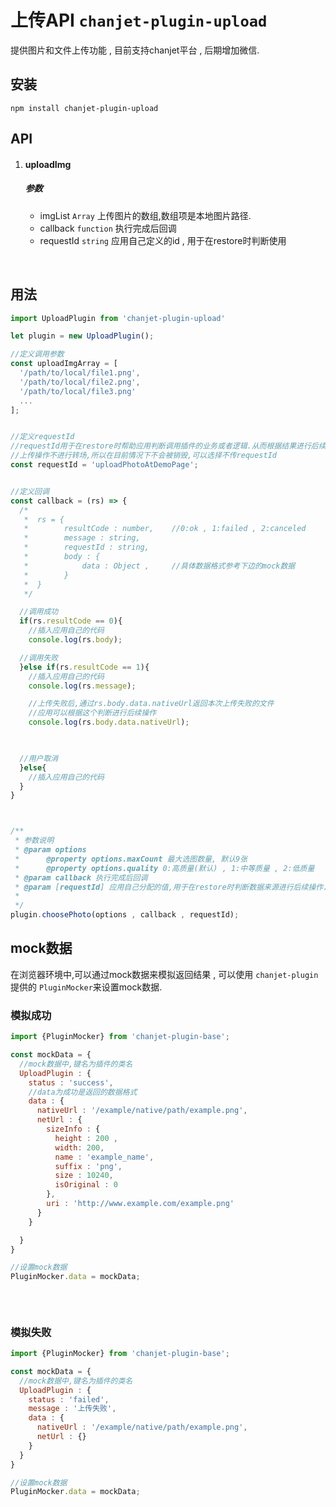 # 上传API `chanjet-plugin-upload`

提供图片和文件上传功能 , 目前支持chanjet平台 , 后期增加微信.



## 安装

```
npm install chanjet-plugin-upload
```



## API



1. #### uploadImg

   ##### 参数

   - imgList `Array` 上传图片的数组,数组项是本地图片路径.
   - callback `function` 执行完成后回调
   - requestId `string` 应用自己定义的id , 用于在restore时判断使用

   ​





## 用法

```javascript
import UploadPlugin from 'chanjet-plugin-upload'

let plugin = new UploadPlugin();

//定义调用参数
const uploadImgArray = [
  '/path/to/local/file1.png',
  '/path/to/local/file2.png',
  '/path/to/local/file3.png'
  ...
];


//定义requestId 
//requestId用于在restore时帮助应用判断调用插件的业务或者逻辑.从而根据结果进行后续操作
//上传操作不进行转场,所以在目前情况下不会被销毁,可以选择不传requestId
const requestId = 'uploadPhotoAtDemoPage';


//定义回调
const callback = (rs) => {
  /*
   *  rs = {
   *		resultCode : number,	//0:ok , 1:failed , 2:canceled
   *		message : string,	
   *		requestId : string,
   *		body : {
   *			data : Object , 	//具体数据格式参考下边的mock数据
   *		}
   *  }
   */

  //调用成功
  if(rs.resultCode == 0){
	//插入应用自己的代码
    console.log(rs.body);

  //调用失败
  }else if(rs.resultCode == 1){
  	//插入应用自己的代码
    console.log(rs.message);

    //上传失败后,通过rs.body.data.nativeUrl返回本次上传失败的文件
    //应用可以根据这个判断进行后续操作
	console.log(rs.body.data.nativeUrl);
    


  //用户取消
  }else{
  	//插入应用自己的代码
  }
}



/**
 * 参数说明
 * @param options
 *      @property options.maxCount 最大选图数量, 默认9张
 *      @property options.quality 0:高质量(默认) , 1:中等质量 , 2:低质量
 * @param callback 执行完成后回调
 * @param [requestId] 应用自己分配的值,用于在restore时判断数据来源进行后续操作.
 *
 */
plugin.choosePhoto(options , callback , requestId);
```





## mock数据

在浏览器环境中,可以通过mock数据来模拟返回结果 , 可以使用 `chanjet-plugin` 提供的 `PluginMocker`来设置mock数据.



### 模拟成功

```javascript
import {PluginMocker} from 'chanjet-plugin-base';

const mockData = {
  //mock数据中,键名为插件的类名
  UploadPlugin : {
    status : 'success',
    //data为成功是返回的数据格式
    data : {
      nativeUrl : '/example/native/path/example.png',
      netUrl : {
        sizeInfo : {
          height : 200 ,
          width: 200,
          name : 'example_name',
          suffix : 'png',
          size : 10240,
          isOriginal : 0
        },
        uri : 'http://www.example.com/example.png'
      }
    }

  }
}

//设置mock数据
PluginMocker.data = mockData;
  
  
  
```



### 模拟失败

```javascript
import {PluginMocker} from 'chanjet-plugin-base';

const mockData = {
  //mock数据中,键名为插件的类名
  UploadPlugin : {
    status : 'failed',
    message : '上传失败',
    data : {
      nativeUrl : '/example/native/path/example.png',
      netUrl : {}
    }
  }
}

//设置mock数据
PluginMocker.data = mockData;
```

